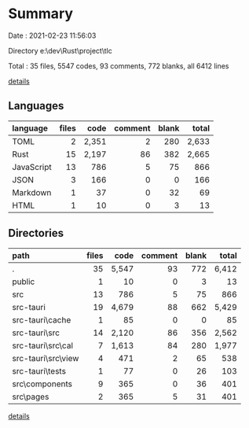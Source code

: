 # Summary

Date : 2021-02-23 11:56:03

Directory e:\dev\Rust\project\tlc

Total : 35 files,  5547 codes, 93 comments, 772 blanks, all 6412 lines

[details](details.md)

## Languages
| language | files | code | comment | blank | total |
| :--- | ---: | ---: | ---: | ---: | ---: |
| TOML | 2 | 2,351 | 2 | 280 | 2,633 |
| Rust | 15 | 2,197 | 86 | 382 | 2,665 |
| JavaScript | 13 | 786 | 5 | 75 | 866 |
| JSON | 3 | 166 | 0 | 0 | 166 |
| Markdown | 1 | 37 | 0 | 32 | 69 |
| HTML | 1 | 10 | 0 | 3 | 13 |

## Directories
| path | files | code | comment | blank | total |
| :--- | ---: | ---: | ---: | ---: | ---: |
| . | 35 | 5,547 | 93 | 772 | 6,412 |
| public | 1 | 10 | 0 | 3 | 13 |
| src | 13 | 786 | 5 | 75 | 866 |
| src-tauri | 19 | 4,679 | 88 | 662 | 5,429 |
| src-tauri\cache | 1 | 85 | 0 | 0 | 85 |
| src-tauri\src | 14 | 2,120 | 86 | 356 | 2,562 |
| src-tauri\src\cal | 7 | 1,613 | 84 | 280 | 1,977 |
| src-tauri\src\view | 4 | 471 | 2 | 65 | 538 |
| src-tauri\tests | 1 | 77 | 0 | 26 | 103 |
| src\components | 9 | 365 | 0 | 36 | 401 |
| src\pages | 2 | 365 | 5 | 31 | 401 |

[details](details.md)